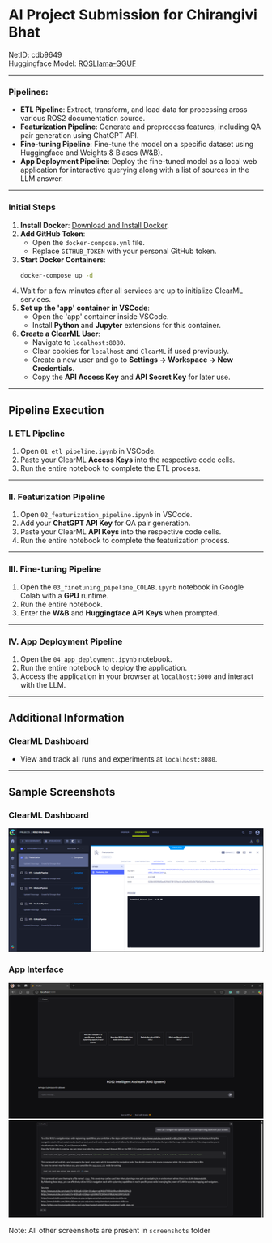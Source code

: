 # AI Project Submission for Chirangivi Bhat

NetID: cdb9649  
Huggingface Model: [ROSLlama-GGUF](https://huggingface.co/Chinnu1103/ROSLlama-GGUF?local-app=ollama)  

---

### Pipelines:
- **ETL Pipeline**: Extract, transform, and load data for processing aross various ROS2 documentation source.
- **Featurization Pipeline**: Generate and preprocess features, including QA pair generation using ChatGPT API.
- **Fine-tuning Pipeline**: Fine-tune the model on a specific dataset using Huggingface and Weights & Biases (W&B).
- **App Deployment Pipeline**: Deploy the fine-tuned model as a local web application for interactive querying along with a list of sources in the LLM answer.

---

### Initial Steps
1. **Install Docker**: [Download and Install Docker](https://www.docker.com/get-started/).
2. **Add GitHub Token**:
   - Open the `docker-compose.yml` file.
   - Replace `GITHUB_TOKEN` with your personal GitHub token.
3. **Start Docker Containers**:
   ```bash
   docker-compose up -d
   ```
4. Wait for a few minutes after all services are up to initialize ClearML services.
5. **Set up the 'app' container in VSCode**:
   - Open the 'app' container inside VSCode.
   - Install **Python** and **Jupyter** extensions for this container.
6. **Create a ClearML User**:
   - Navigate to `localhost:8080`.
   - Clear cookies for `localhost` and `ClearML` if used previously.
   - Create a new user and go to **Settings → Workspace → New Credentials**.
   - Copy the **API Access Key** and **API Secret Key** for later use.

---

## **Pipeline Execution**

### **I. ETL Pipeline**
1. Open `01_etl_pipeline.ipynb` in VSCode.
2. Paste your ClearML **Access Keys** into the respective code cells.
3. Run the entire notebook to complete the ETL process.

---

### **II. Featurization Pipeline**
1. Open `02_featurization_pipeline.ipynb` in VSCode.
2. Add your **ChatGPT API Key** for QA pair generation.
3. Paste your ClearML **API Keys** into the respective code cells.
4. Run the entire notebook to complete the featurization process.

---

### **III. Fine-tuning Pipeline**
1. Open the `03_finetuning_pipeline_COLAB.ipynb` notebook in Google Colab with a **GPU** runtime.
2. Run the entire notebook.
3. Enter the **W&B** and **Huggingface API Keys** when prompted.

---

### **IV. App Deployment Pipeline**
1. Open the `04_app_deployment.ipynb` notebook.
2. Run the entire notebook to deploy the application.
3. Access the application in your browser at `localhost:5000` and interact with the LLM.

---

## **Additional Information**

### **ClearML Dashboard**
- View and track all runs and experiments at `localhost:8080`.

---

## **Sample Screenshots**

### ClearML Dashboard
![Feturization Output](screenshots/clearml_pipeline_outputs/05_Featurization.png)

### App Interface
![App Interface](screenshots/app_deployment/01_start_page.png)
![Sample Output](screenshots/app_deployment/03_question_1.png)

Note: All other screenshots are present in `screenshots` folder